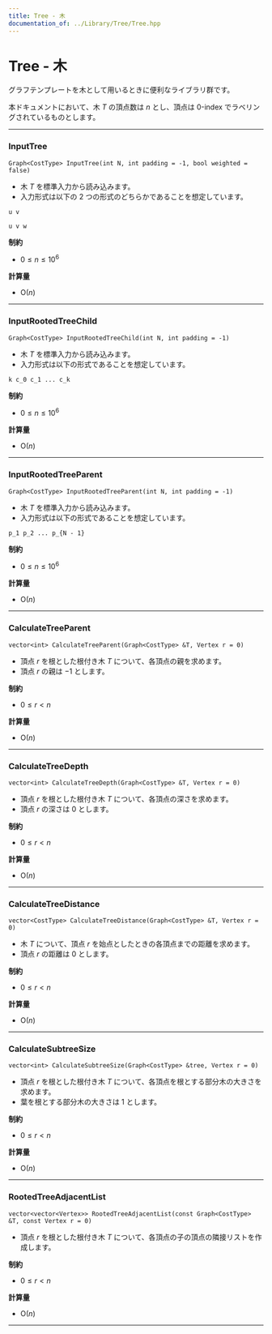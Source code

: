 ```yaml
---
title: Tree - 木
documentation_of: ../Library/Tree/Tree.hpp
---
```


# Tree - 木

グラフテンプレートを木として用いるときに便利なライブラリ群です。

本ドキュメントにおいて、木 $T$ の頂点数は $n$ とし、頂点は 0-index でラベリングされているものとします。

---

### InputTree

```
Graph<CostType> InputTree(int N, int padding = -1, bool weighted = false)
```

- 木 $T$ を標準入力から読み込みます。
- 入力形式は以下の 2 つの形式のどちらかであることを想定しています。

```
u v
```

```
u v w
```

**制約**

- $0 \le n \le 10^{6}$

**計算量**

- $\textrm{O}(n)$

---

### InputRootedTreeChild

```
Graph<CostType> InputRootedTreeChild(int N, int padding = -1)
```

- 木 $T$ を標準入力から読み込みます。
- 入力形式は以下の形式であることを想定しています。

```
k c_0 c_1 ... c_k
```

**制約**

- $0 \le n \le 10^{6}$

**計算量**

- $\textrm{O}(n)$

---

### InputRootedTreeParent

```
Graph<CostType> InputRootedTreeParent(int N, int padding = -1)
```

- 木 $T$ を標準入力から読み込みます。
- 入力形式は以下の形式であることを想定しています。

```
p_1 p_2 ... p_{N - 1}
```

**制約**

- $0 \le n \le 10^{6}$

**計算量**

- $\textrm{O}(n)$

---

### CalculateTreeParent

```
vector<int> CalculateTreeParent(Graph<CostType> &T, Vertex r = 0)
```

- 頂点 $r$ を根とした根付き木 $T$ について、各頂点の親を求めます。
- 頂点 $r$ の親は $-1$ とします。

**制約**

- $0 \le r \lt n$

**計算量**

- $\textrm{O}(n)$

---

### CalculateTreeDepth

```
vector<int> CalculateTreeDepth(Graph<CostType> &T, Vertex r = 0)
```

- 頂点 $r$ を根とした根付き木 $T$ について、各頂点の深さを求めます。
- 頂点 $r$ の深さは $0$ とします。

**制約**

- $0 \le r \lt n$

**計算量**

- $\textrm{O}(n)$

---

### CalculateTreeDistance

```
vector<CostType> CalculateTreeDistance(Graph<CostType> &T, Vertex r = 0)
```

- 木 $T$ について、頂点 $r$ を始点としたときの各頂点までの距離を求めます。
- 頂点 $r$ の距離は $0$ とします。

**制約**

- $0 \le r \lt n$

**計算量**

- $\textrm{O}(n)$

---

### CalculateSubtreeSize

```
vector<int> CalculateSubtreeSize(Graph<CostType> &tree, Vertex r = 0)
```

- 頂点 $r$ を根とした根付き木 $T$ について、各頂点を根とする部分木の大きさを求めます。
- 葉を根とする部分木の大きさは $1$ とします。

**制約**

- $0 \le r \lt n$

**計算量**

- $\textrm{O}(n)$

---

### RootedTreeAdjacentList

```
vector<vector<Vertex>> RootedTreeAdjacentList(const Graph<CostType> &T, const Vertex r = 0)
```

- 頂点 $r$ を根とした根付き木 $T$ について、各頂点の子の頂点の隣接リストを作成します。

**制約**

- $0 \le r \lt n$

**計算量**

- $\textrm{O}(n)$

---
